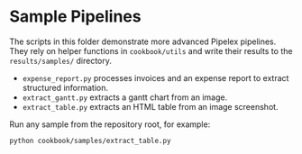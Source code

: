 # Sample Pipelines

The scripts in this folder demonstrate more advanced Pipelex pipelines. They
rely on helper functions in `cookbook/utils` and write their results to the
`results/samples/` directory.

- `expense_report.py` processes invoices and an expense report to extract
  structured information.
- `extract_gantt.py` extracts a gantt chart from an image.
- `extract_table.py` extracts an HTML table from an image screenshot.

Run any sample from the repository root, for example:

```bash
python cookbook/samples/extract_table.py
```
